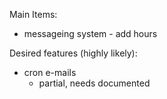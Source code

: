 Main Items:
 * messageing system - add hours

Desired features (highly likely):
 * cron e-mails
   * partial, needs documented
